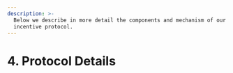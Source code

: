 ```yaml
---
description: >-
  Below we describe in more detail the components and mechanism of our proposed
  incentive protocol.
---
```


# 4. Protocol Details

